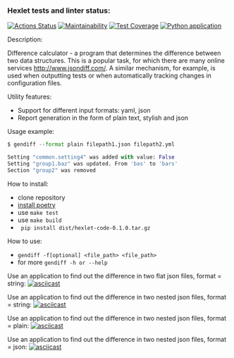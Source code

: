 ### Hexlet tests and linter status:
[![Actions Status](https://github.com/KAnanev/python-project-lvl2/workflows/hexlet-check/badge.svg)](https://github.com/KAnanev/python-project-lvl2/actions)
[![Maintainability](https://api.codeclimate.com/v1/badges/c670260520a7f208a8fb/maintainability)](https://codeclimate.com/github/KAnanev/python-project-lvl2/maintainability)
[![Test Coverage](https://api.codeclimate.com/v1/badges/c670260520a7f208a8fb/test_coverage)](https://codeclimate.com/github/KAnanev/python-project-lvl2/test_coverage)
[![Python application](https://github.com/KAnanev/python-project-lvl2/actions/workflows/python-app.yml/badge.svg)](https://github.com/KAnanev/python-project-lvl2/actions/workflows/python-app.yml)

Description:

Difference calculator - a program that determines the difference between two data structures. This is a popular task, for which there are many online services http://www.jsondiff.com/. A similar mechanism, for example, is used when outputting tests or when automatically tracking changes in configuration files.

Utility features:

- Support for different input formats: yaml, json
- Report generation in the form of plain text, stylish and json

Usage example:
```python
$ gendiff --format plain filepath1.json filepath2.yml

Setting "common.setting4" was added with value: False
Setting "group1.baz" was updated. From 'bas' to 'bars'
Section "group2" was removed
```


How to install:
- clone repository
- [install poetry](https://python-poetry.org/docs/#installation)
- use `make test`
- use `make build`
- ` pip install dist/hexlet-code-0.1.0.tar.gz`

How to use:
- `gendiff -f[optional] <file_path> <file_path>`
- for more `gendiff -h or --help`

Use an application to find out the difference in two flat json files, format = string:
[![asciicast](https://asciinema.org/a/VuezFHLKBTmlFxF00Ycnp9FXd.svg)](https://asciinema.org/a/VuezFHLKBTmlFxF00Ycnp9FXd)

Use an application to find out the difference in two nested json files, format = string:
[![asciicast](https://asciinema.org/a/gZck67D38JYkqUg7q4OTLlTK0.svg)](https://asciinema.org/a/gZck67D38JYkqUg7q4OTLlTK0)

Use an application to find out the difference in two nested json files, format = plain:
[![asciicast](https://asciinema.org/a/QT9ncyyKEi0LcncpCfv69X74Y.svg)](https://asciinema.org/a/QT9ncyyKEi0LcncpCfv69X74Y)

Use an application to find out the difference in two nested json files, format = json:
[![asciicast](https://asciinema.org/a/IODph4mMBfiiTA9MsUfpSbWX6.svg)](https://asciinema.org/a/IODph4mMBfiiTA9MsUfpSbWX6)